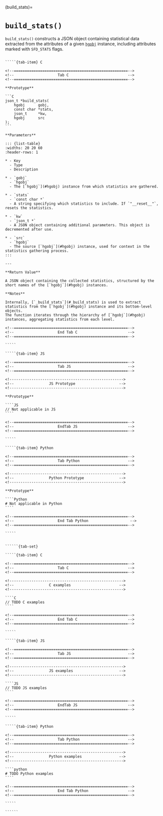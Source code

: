 <!-- ============================================================== -->
(build_stats)=
# `build_stats()`
<!-- ============================================================== -->

`build_stats()` constructs a JSON object containing statistical data extracted from the attributes of a given [`hgobj`](#hgobj) instance, including attributes marked with `SFD_STATS` flags.

<!------------------------------------------------------------>
<!--                    Prototypes                          -->
<!------------------------------------------------------------>

``````{tab-set}

`````{tab-item} C

<!--====================================================-->
<!--                    Tab C                           -->
<!--====================================================-->

**Prototype**

```C
json_t *build_stats(
    hgobj      gobj,
    const char *stats,
    json_t     *kw,
    hgobj      src
);
```

**Parameters**

::: {list-table}
:widths: 20 20 60
:header-rows: 1

* - Key
  - Type
  - Description

* - `gobj`
  - `hgobj`
  - The [`hgobj`](#hgobj) instance from which statistics are gathered.

* - `stats`
  - `const char *`
  - A string specifying which statistics to include. If `"__reset__"`, resets the statistics.

* - `kw`
  - `json_t *`
  - A JSON object containing additional parameters. This object is decremented after use.

* - `src`
  - `hgobj`
  - The source [`hgobj`](#hgobj) instance, used for context in the statistics gathering process.
:::

---

**Return Value**

A JSON object containing the collected statistics, structured by the short names of the [`hgobj`](#hgobj) instances.

**Notes**

Internally, [`_build_stats`](#_build_stats) is used to extract statistics from the [`hgobj`](#hgobj) instance and its bottom-level objects.
The function iterates through the hierarchy of [`hgobj`](#hgobj) instances, aggregating statistics from each level.

<!--====================================================-->
<!--                    End Tab C                       -->
<!--====================================================-->

`````

`````{tab-item} JS

<!--====================================================-->
<!--                    Tab JS                          -->
<!--====================================================-->

<!---------------------------------------------------->
<!--                JS Prototype                    -->
<!---------------------------------------------------->

**Prototype**

````JS
// Not applicable in JS
````

<!--====================================================-->
<!--                    EndTab JS                       -->
<!--====================================================-->

`````

`````{tab-item} Python

<!--====================================================-->
<!--                    Tab Python                      -->
<!--====================================================-->

<!---------------------------------------------------->
<!--                Python Prototype                -->
<!---------------------------------------------------->

**Prototype**

````Python
# Not applicable in Python
````

<!--====================================================-->
<!--                    End Tab Python                   -->
<!--====================================================-->

`````

``````

<!------------------------------------------------------------>
<!--                    Examples                            -->
<!------------------------------------------------------------>

```````{dropdown} Examples

``````{tab-set}

`````{tab-item} C

<!--====================================================-->
<!--                    Tab C                           -->
<!--====================================================-->

<!---------------------------------------------------->
<!--                C examples                      -->
<!---------------------------------------------------->

````C
// TODO C examples
````

<!--====================================================-->
<!--                    End Tab C                       -->
<!--====================================================-->

`````

`````{tab-item} JS

<!--====================================================-->
<!--                    Tab JS                          -->
<!--====================================================-->

<!---------------------------------------------------->
<!--                JS examples                     -->
<!---------------------------------------------------->

````JS
// TODO JS examples
````

<!--====================================================-->
<!--                    EndTab JS                       -->
<!--====================================================-->

`````

`````{tab-item} Python

<!--====================================================-->
<!--                    Tab Python                      -->
<!--====================================================-->

<!---------------------------------------------------->
<!--                Python examples                 -->
<!---------------------------------------------------->

````python
# TODO Python examples
````

<!--====================================================-->
<!--                    End Tab Python                  -->
<!--====================================================-->

`````

``````

```````
